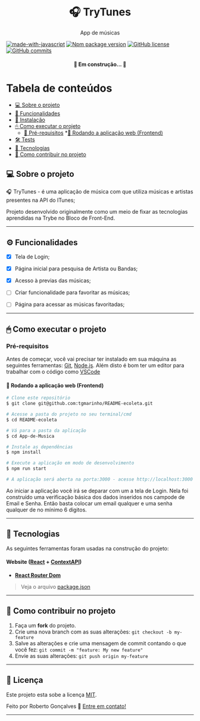 <h1 align="center">🎧 TryTunes</h1>
<p align="center">App de músicas</p>

[![made-with-javascript](https://img.shields.io/badge/Made%20with-JavaScript-1f425f.svg)](https://www.javascript.com)
[![Npm package version](https://badgen.net/npm/v/express)](https://npmjs.com/package/express)
[![GitHub license](https://img.shields.io/github/license/Naereen/StrapDown.js.svg)](https://github.com/Naereen/StrapDown.js/blob/master/LICENSE)
[![GitHub commits](https://img.shields.io/github/commits-since/Naereen/StrapDown.js/v1.0.0.svg)](https://GitHub.com/Naereen/StrapDown.js/commit/)

<h4 align="center"> 
	🚧  Em construção...  🚧
</h4>

Tabela de conteúdos
=================
<!--ts-->
   * [💻 Sobre o projeto](#-sobre-o-projeto)
   * [🚀 Funcionalidades](#-funcionalidades)
   * [🔧 Instalação](#instalacao)
   * [🖱 Como executar o projeto](#-como-executar-o-projeto)
      * [📖 Pré-requisitos](#pré-requisitos)
      *[🧭 Rodando a aplicação web (Frontend)](#user-content--rodando-a-aplicação-web-frontend)
   * [🛠 Tests](#testes)
   * [🔬 Tecnologias](#-tecnologias)
   * [💪 Como contribuir no projeto](#-como-contribuir-no-projeto)
<!--te-->

## 💻 Sobre o projeto

🎧 TryTunes - é uma aplicação de música com que utiliza músicas e artistas presentes na API do ITunes;


Projeto desenvolvido originalmente como um meio de fixar as tecnologias aprendidas na Trybe no Bloco de Front-End.

---

## ⚙️ Funcionalidades

- [x] Tela de Login;
- [x] Página inicial para pesquisa de Artista ou Bandas;
- [x] Acesso à previas das músicas;
- [ ] Criar funcionalidade para favoritar as músicas;
- [ ] Página para acessar as músicas favoritadas; 


---

## 🖱 Como executar o projeto

### Pré-requisitos

Antes de começar, você vai precisar ter instalado em sua máquina as seguintes ferramentas:
[Git](https://git-scm.com), [Node.js](https://nodejs.org/en/). 
Além disto é bom ter um editor para trabalhar com o código como [VSCode](https://code.visualstudio.com/)

#### 🧭 Rodando a aplicação web (Frontend)

```bash
# Clone este repositório
$ git clone git@github.com:tgmarinho/README-ecoleta.git

# Acesse a pasta do projeto no seu terminal/cmd
$ cd README-ecoleta

# Vá para a pasta da aplicação
$ cd App-de-Musica

# Instale as dependências
$ npm install

# Execute a aplicação em modo de desenvolvimento
$ npm run start

# A aplicação será aberta na porta:3000 - acesse http://localhost:3000
```

Ao iniciar a aplicação você irá se deparar com um a tela de Login. Nela foi construído uma verificação básica dos dados inseridos nos campode de Email e Senha. Então basta colocar um email qualquer e uma senha qualquer de no mínimo 6 digitos. 

---

## 🔬 Tecnologias

As seguintes ferramentas foram usadas na construção do projeto:

#### **Website**  ([React](https://reactjs.org/)  +  [ContextAPI](https://reactjs.org/docs/context.html/))

-   **[React Router Dom](https://github.com/ReactTraining/react-router/tree/master/packages/react-router-dom)**


> Veja o arquivo  [package.json](https://github.com/tgmarinho/README-ecoleta/blob/master/web/package.json)

---

## 💪 Como contribuir no projeto

1. Faça um **fork** do projeto.
2. Crie uma nova branch com as suas alterações: `git checkout -b my-feature`
3. Salve as alterações e crie uma mensagem de commit contando o que você fez: `git commit -m "feature: My new feature"`
4. Envie as suas alterações: `git push origin my-feature`

---

## 📝 Licença

Este projeto esta sobe a licença [MIT](./LICENSE).

Feito por Roberto Gonçalves 🦪 [Entre em contato!](https://www.linkedin.com/in/devroberto-goncalves/)

---




